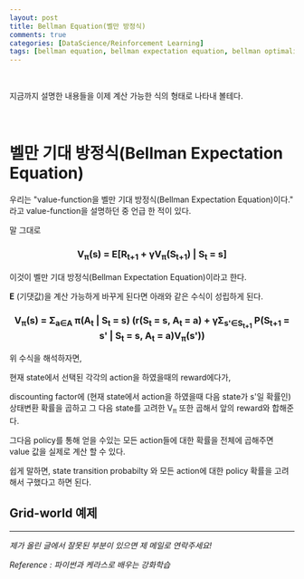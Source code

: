 ```yaml
---
layout: post
title: Bellman Equation(벨만 방정식)
comments: true
categories: [DataScience/Reinforcement Learning]
tags: [bellman equation, bellman expectation equation, bellman optimality equation, 벨만 방정식, 벨만 기대방정식, 벨만 최적방정식, Reinforcement Learning, 강화학습, rl]
---
```


<br/>

지금까지 설명한 내용들을 이제 계산 가능한 식의 형태로 나타내 볼테다.

<br/>

# 벨만 기대 방정식(Bellman Expectation Equation)

우리는 "value-function을 벨만 기대 방정식(Bellman Expectation Equation)이다." 라고 value-function을 설명하던 중 언급 한 적이 있다.

말 그대로

### <center>V<sub>π</sub>(s) = E[R<sub>t+1</sub> + γV<sub>π</sub>(S<sub>t+1</sub>) | S<sub>t</sub> = s]</center>

이것이 벨만 기대 방정식(Bellman Expectation Equation)이라고 한다.

**E** (기댓값)을 계산 가능하게 바꾸게 된다면 아래와 같은 수식이 성립하게 된다.

### <center>V<sub>π</sub>(s) = Σ<sub>a∈A</sub> π(A<sub>t</sub> | S<sub>t</sub> = s) (r(S<sub>t</sub> = s, A<sub>t</sub> = a) + γΣ<sub>s'∈S<sub>t+1</sub></sub> P(S<sub>t+1</sub> = s' | S<sub>t</sub> = s, A<sub>t</sub> = a)V<sub>π</sub>(s'))</center>

위 수식을 해석하자면,

현재 state에서 선택된 각각의 action을 하였을때의 reward에다가,

discounting factor에 (현재 state에서 action을 하였을때 다음 state가 s'일 확률인) 상태변환 확률을 곱하고 그 다음 state를 고려한 V<sub>π</sub> 또한 곱해서 앞의 reward와 합해준다.

그다음 policy를 통해 얻을 수있는 모든 action들에 대한 확률을 전체에 곱해주면 value 값을 실제로 계산 할 수 있다.

쉽게 말하면, state transition probabilty 와 모든 action에 대한 policy 확률을 고려해서 구했다고 하면 된다.

## Grid-world 예제



------

*제가 올린 글에서 잘못된 부분이 있으면 제 메일로 연락주세요!*

*Reference : 파이썬과 케라스로 배우는 강화학습*

